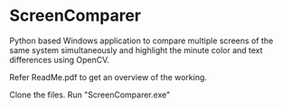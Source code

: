 # ScreenComparer
Python based Windows application to compare multiple screens of the same system simultaneously and highlight the minute color and text differences using OpenCV.

Refer ReadMe.pdf to get an overview of the working.

Clone the files. 
Run "ScreenComparer.exe"
